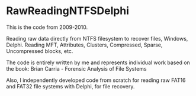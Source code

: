 # RawReadingNTFSDelphi

This is the code from 2009-2010. 

Reading raw data directly from NTFS filesystem to recover files, Windows, Delphi. 
Reading MFT, Attributes, Clusters, Compressed, Sparse, Uncompressed blocks, etc.

The code is entirely written by me and represents individual work based on the book: Brian Carria - Forensic Analysis of File Systems

Also, I independently developed code from scratch for reading raw FAT16 and FAT32 file systems with Delphi, for file recovery. 